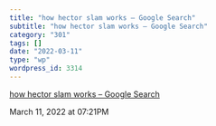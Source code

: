 ```yaml
---
title: "how hector slam works – Google Search"
subtitle: "how hector slam works – Google Search"
category: "301"
tags: []
date: "2022-03-11"
type: "wp"
wordpress_id: 3314
---
```

[ how hector slam works – Google Search](https://www.google.com/search?client=safari&rls=en&q=how+hector+slam+works&ie=UTF-8&oe=UTF-8#kpvalbx=_0oQrYrHpL7qlptQPhryg2AE24)
 
March 11, 2022 at 07:21PM
